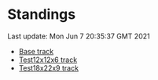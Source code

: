 # Standings

Last update: Mon Jun  7 20:35:37 GMT 2021

* [Base track](comps/Base/2021-06-07/standings.md)
* [Test12x12x6 track](comps/Test12x12x6/2021-06-07/standings.md)
* [Test18x22x9 track](comps/Test18x22x9/2021-06-07/standings.md)
